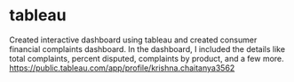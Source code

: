 # tableau
Created interactive dashboard using tableau and created consumer financial complaints dashboard.  In the dashboard, I included the details like total complaints, percent disputed, complaints by product, and a few more.
https://public.tableau.com/app/profile/krishna.chaitanya3562
